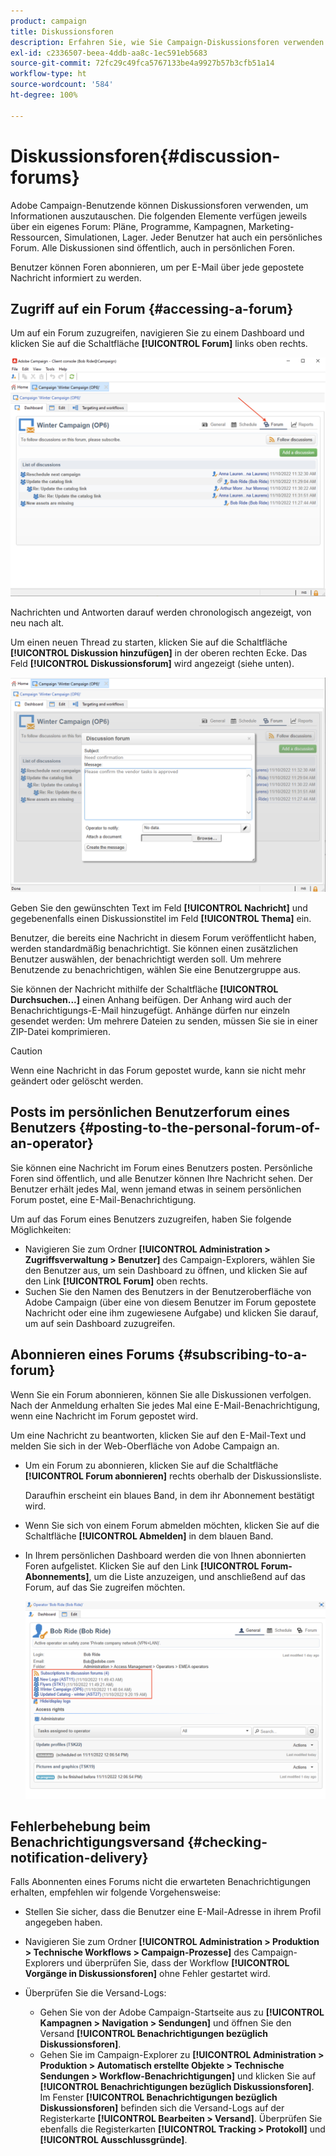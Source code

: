 ```yaml
---
product: campaign
title: Diskussionsforen
description: Erfahren Sie, wie Sie Campaign-Diskussionsforen verwenden.
exl-id: c2336507-beea-4ddb-aa8c-1ec591eb5683
source-git-commit: 72fc29c49fca5767133be4a9927b57b3cfb51a14
workflow-type: ht
source-wordcount: '584'
ht-degree: 100%

---
```


# Diskussionsforen{#discussion-forums}

Adobe Campaign-Benutzende können Diskussionsforen verwenden, um Informationen auszutauschen. Die folgenden Elemente verfügen jeweils über ein eigenes Forum: Pläne, Programme, Kampagnen, Marketing-Ressourcen, Simulationen, Lager. Jeder Benutzer hat auch ein persönliches Forum. Alle Diskussionen sind öffentlich, auch in persönlichen Foren.

Benutzer können Foren abonnieren, um per E-Mail über jede gepostete Nachricht informiert zu werden.

## Zugriff auf ein Forum {#accessing-a-forum}

Um auf ein Forum zuzugreifen, navigieren Sie zu einem Dashboard und klicken Sie auf die Schaltfläche **[!UICONTROL Forum]** links oben rechts.

![](assets/mrm-forum-icon.png)

Nachrichten und Antworten darauf werden chronologisch angezeigt, von neu nach alt.

Um einen neuen Thread zu starten, klicken Sie auf die Schaltfläche **[!UICONTROL Diskussion hinzufügen]** in der oberen rechten Ecke. Das Feld **[!UICONTROL Diskussionsforum]** wird angezeigt (siehe unten).

![](assets/mrm-forum-new-thread.png)


Geben Sie den gewünschten Text im Feld **[!UICONTROL Nachricht]** und gegebenenfalls einen Diskussionstitel im Feld **[!UICONTROL Thema]** ein.

Benutzer, die bereits eine Nachricht in diesem Forum veröffentlicht haben, werden standardmäßig benachrichtigt. Sie können einen zusätzlichen Benutzer auswählen, der benachrichtigt werden soll. Um mehrere Benutzende zu benachrichtigen, wählen Sie eine Benutzergruppe aus.

Sie können der Nachricht mithilfe der Schaltfläche  **[!UICONTROL Durchsuchen...]** einen Anhang beifügen. Der Anhang wird auch der Benachrichtigungs-E-Mail hinzugefügt. Anhänge dürfen nur einzeln gesendet werden: Um mehrere Dateien zu senden, müssen Sie sie in einer ZIP-Datei komprimieren.

>[!CAUTION]
>
>Wenn eine Nachricht in das Forum gepostet wurde, kann sie nicht mehr geändert oder gelöscht werden.

## Posts im persönlichen Benutzerforum eines Benutzers {#posting-to-the-personal-forum-of-an-operator}

Sie können eine Nachricht im Forum eines Benutzers posten. Persönliche Foren sind öffentlich, und alle Benutzer können Ihre Nachricht sehen. Der Benutzer erhält jedes Mal, wenn jemand etwas in seinem persönlichen Forum postet, eine E-Mail-Benachrichtigung.

Um auf das Forum eines Benutzers zuzugreifen, haben Sie folgende Möglichkeiten:

* Navigieren Sie zum Ordner **[!UICONTROL Administration > Zugriffsverwaltung > Benutzer]** des Campaign-Explorers, wählen Sie den Benutzer aus, um sein Dashboard zu öffnen, und klicken Sie auf den Link **[!UICONTROL Forum]** oben rechts.
* Suchen Sie den Namen des Benutzers in der Benutzeroberfläche von Adobe Campaign (über eine von diesem Benutzer im Forum gepostete Nachricht oder eine ihm zugewiesene Aufgabe) und klicken Sie darauf, um auf sein Dashboard zuzugreifen.

## Abonnieren eines Forums {#subscribing-to-a-forum}

Wenn Sie ein Forum abonnieren, können Sie alle Diskussionen verfolgen. Nach der Anmeldung erhalten Sie jedes Mal eine E-Mail-Benachrichtigung, wenn eine Nachricht im Forum gepostet wird.

Um eine Nachricht zu beantworten, klicken Sie auf den E-Mail-Text und melden Sie sich in der Web-Oberfläche von Adobe Campaign an.

* Um ein Forum zu abonnieren, klicken Sie auf die Schaltfläche **[!UICONTROL Forum abonnieren]** rechts oberhalb der Diskussionsliste.

   Daraufhin erscheint ein blaues Band, in dem ihr Abonnement bestätigt wird.

* Wenn Sie sich von einem Forum abmelden möchten, klicken Sie auf die Schaltfläche **[!UICONTROL Abmelden]** in dem blauen Band.

* In Ihrem persönlichen Dashboard werden die von Ihnen abonnierten Foren aufgelistet. Klicken Sie auf den Link **[!UICONTROL Forum-Abonnements]**, um die Liste anzuzeigen, und anschließend auf das Forum, auf das Sie zugreifen möchten.

   ![](assets/forum-subscribed.png)


## Fehlerbehebung beim Benachrichtigungsversand {#checking-notification-delivery}

Falls Abonnenten eines Forums nicht die erwarteten Benachrichtigungen erhalten, empfehlen wir folgende Vorgehensweise:

* Stellen Sie sicher, dass die Benutzer eine E-Mail-Adresse in ihrem Profil angegeben haben.
* Navigieren Sie zum Ordner **[!UICONTROL Administration > Produktion > Technische Workflows > Campaign-Prozesse]** des Campaign-Explorers und überprüfen Sie, dass der Workflow **[!UICONTROL Vorgänge in Diskussionsforen]** ohne Fehler gestartet wird.
* Überprüfen Sie die Versand-Logs:

   * Gehen Sie von der Adobe Campaign-Startseite aus zu **[!UICONTROL Kampagnen > Navigation > Sendungen]** und öffnen Sie den Versand **[!UICONTROL Benachrichtigungen bezüglich Diskussionsforen]**.
   * Gehen Sie im Campaign-Explorer zu **[!UICONTROL Administration > Produktion > Automatisch erstellte Objekte > Technische Sendungen > Workflow-Benachrichtigungen]** und klicken Sie auf **[!UICONTROL Benachrichtigungen bezüglich Diskussionsforen]**.
   Im Fenster **[!UICONTROL Benachrichtigungen bezüglich Diskussionsforen]** befinden sich die Versand-Logs auf der Registerkarte **[!UICONTROL Bearbeiten > Versand]**. Überprüfen Sie ebenfalls die Registerkarten **[!UICONTROL Tracking > Protokoll]** und **[!UICONTROL Ausschlussgründe]**.
